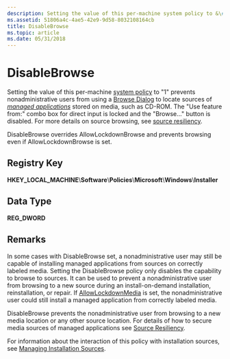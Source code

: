 ```yaml
---
description: Setting the value of this per-machine system policy to &\#0034;1&\#0034; prevents nonadministrative users from using a Browse Dialog to locate sources of managed applications stored on media, such as CD-ROM.
ms.assetid: 51806a4c-4ae5-42e9-9d58-8032108164cb
title: DisableBrowse
ms.topic: article
ms.date: 05/31/2018
---
```


# DisableBrowse

Setting the value of this per-machine [system policy](system-policy.md) to "1" prevents nonadministrative users from using a [Browse Dialog](browse-dialog.md) to locate sources of [*managed applications*](m-gly.md) stored on media, such as CD-ROM. The "Use feature from:" combo box for direct input is locked and the "Browse..." button is disabled. For more details on source browsing, see [source resiliency](source-resiliency.md).

DisableBrowse overrides AllowLockdownBrowse and prevents browsing even if AllowLockdownBrowse is set.

## Registry Key

**HKEY\_LOCAL\_MACHINE**\\**Software**\\**Policies**\\**Microsoft**\\**Windows**\\**Installer**

## Data Type

**REG\_DWORD**

## Remarks

In some cases with DisableBrowse set, a nonadministrative user may still be capable of installing managed applications from sources on correctly labeled media. Setting the DisableBrowse policy only disables the capability to browse to sources. It can be used to prevent a nonadministrative user from browsing to a new source during an install-on-demand installation, reinstallation, or repair. If [AllowLockdownMedia](allowlockdownmedia.md) is set, the nonadministrative user could still install a managed application from correctly labeled media.

DisableBrowse prevents the nonadministrative user from browsing to a new media location or any other source location. For details of how to secure media sources of managed applications see [Source Resiliency](source-resiliency.md).

For information about the interaction of this policy with installation sources, see [Managing Installation Sources](managing-installation-sources.md).

 

 



